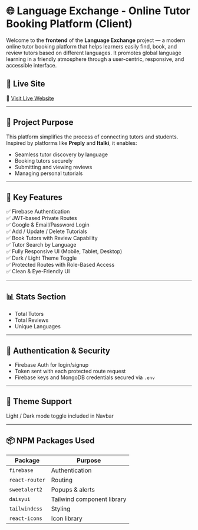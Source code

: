 # 🌐 Language Exchange - Online Tutor Booking Platform (Client)

Welcome to the **frontend** of the **Language Exchange** project — a modern online tutor booking platform that helps learners easily find, book, and review tutors based on different languages. It promotes global language learning in a friendly atmosphere through a user-centric, responsive, and accessible interface.

## 🚀 Live Site

🔗 [Visit Live Website]( https://tutoriam.netlify.app/ )



---

## 🎯 Project Purpose

This platform simplifies the process of connecting tutors and students. Inspired by platforms like **Preply** and **Italki**, it enables:
- Seamless tutor discovery by language
- Booking tutors securely
- Submitting and viewing reviews
- Managing personal tutorials

---

## 📌 Key Features

✅ Firebase Authentication  
✅ JWT-based Private Routes  
✅ Google & Email/Password Login  
✅ Add / Update / Delete Tutorials  
✅ Book Tutors with Review Capability  
✅ Tutor Search by Language  
✅ Fully Responsive UI (Mobile, Tablet, Desktop)  
✅ Dark / Light Theme Toggle  
✅ Protected Routes with Role-Based Access  
✅ Clean & Eye-Friendly UI  



---

## 📊 Stats Section

- Total Tutors
- Total Reviews
- Unique Languages



---

## 🔐 Authentication & Security

- Firebase Auth for login/signup
- Token sent with each protected route request
- Firebase keys and MongoDB credentials secured via `.env`

---

## 🌈 Theme Support

Light / Dark mode toggle included in Navbar  


---

## 📦 NPM Packages Used

| Package                | Purpose |
|------------------------|---------|
| `firebase`             | Authentication |
| `react-router`     | Routing |
| `sweetalert2`          | Popups & alerts |
| `daisyui`              | Tailwind component library |
| `tailwindcss`          | Styling |
| `react-icons`          | Icon library |



